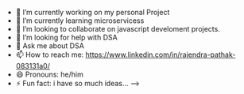 - 🔭 I’m currently working on my personal Project
- 🌱 I’m currently learning microservicess
- 👯 I’m looking to collaborate on javascript develoment projects.
- 🤔 I’m looking for help with DSA
- 💬 Ask me about DSA
- 📫 How to reach me: https://www.linkedin.com/in/rajendra-pathak-083131a0/
- 😄 Pronouns:  he/him
- ⚡ Fun fact: i have so much ideas...
-->
